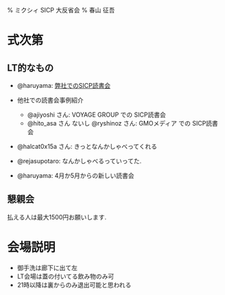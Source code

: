 % ミクシィ SICP 大反省会
% 春山 征吾

# 式次第

## LT的なもの

* @haruyama: [弊社でのSICP読書会](mixi.html)

* 他社での読書会事例紹介
    * @ajiyoshi さん: VOYAGE GROUP での SICP読書会
    * @hito\_asa さん ないし @ryshinoz さん: GMOメディア での SICP読書会

* @halcat0x15a さん: きっとなんかしゃべってくれる
* @rejasupotaro: なんかしゃべるっていってた.

* @haruyama: 4月か5月からの新しい読書会

## 懇親会

払える人は最大1500円お願いします.

# 会場説明

* 御手洗は廊下に出て左
* LT会場は蓋の付いてる飲み物のみ可
* 21時以降は裏からのみ退出可能と思われる
